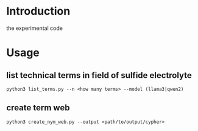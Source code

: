 # Introduction

the experimental code

# Usage

## list technical terms in field of sulfide electrolyte

```shell
python3 list_terms.py --n <how many terms> --model (llama3|qwen2)
```

## create term web

```shell
python3 create_nym_web.py --output <path/to/output/cypher>
```
